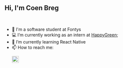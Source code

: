 ## Hi, I'm Coen Breg
<br/>


- 🔭 I'm a software student at Fontys
- 💻 I’m currently working as an intern at [HappyGreen](https://happy.green);
- 🌱 I’m currently learning React Native
- 📫 How to reach me: <p>
    <a href="https://www.linkedin.com/in/coen-breg//">
    <img align="left" alt="Coen's LinkedIn" width="22px" src="https://raw.githubusercontent.com/peterthehan/peterthehan/master/assets/linkedin.svg" />
    </a>
</p>
